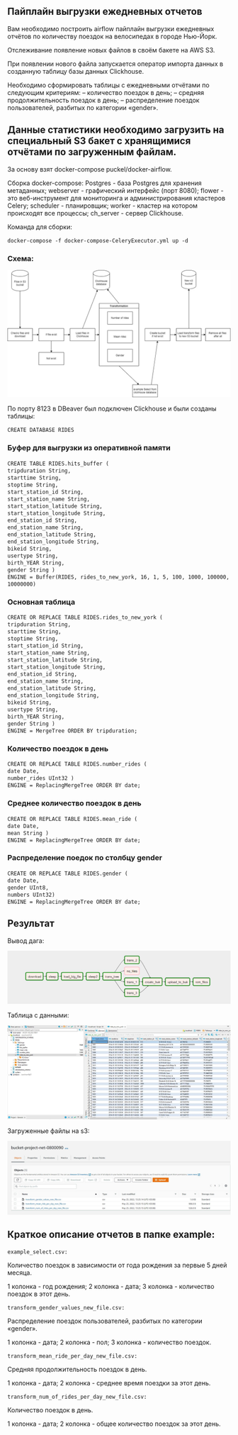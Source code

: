 ## Пайплайн выгрузки ежедневных отчетов

Вам необходимо построить airflow пайплайн выгрузки ежедневных отчётов по количеству поездок на велосипедах в городе Нью-Йорк.

Отслеживание появление новых файлов в своём бакете на AWS S3.

При появлении нового файла запускается оператор импорта данных в созданную таблицу базы данных Clickhouse.

Необходимо сформировать таблицы с ежедневными отчётами по следующим критериям: 
– количество поездок в день; 
– средняя продолжительность поездок в день; 
– распределение поездок пользователей, разбитых по категории «gender».

Данные статистики необходимо загрузить на специальный S3 бакет с хранящимися отчётами по загруженным файлам.
--------------------------------------------------------------------------------------------------------------

За основу взят docker-compose puckel/docker-airflow. 

Сборка docker-compose:
Postgres - база Postgres для хранения метаданных;
webserver - графический интерфейс (порт 8080);
flower - это веб-инструмент для мониторинга и администрирования кластеров Celery;
scheduler - планировщик;
worker - кластер на котором происходят все процессы;
ch_server - сервер Clickhouse.

Команда для сборки:

    docker-compose -f docker-compose-CeleryExecutor.yml up -d

### Схема:

![Schema](schema.jpg)

По порту 8123 в DBeaver был подключен Clickhouse и были созданы таблицы:

    CREATE DATABASE RIDES

### Буфер для выгрузки из оперативной памяти

    CREATE TABLE RIDES.hits_buffer (
    tripduration String, 
    starttime String, 
    stoptime String, 
    start_station_id String, 
    start_station_name String, 
    start_station_latitude String, 
    start_station_longitude String, 
    end_station_id String, 
    end_station_name String, 
    end_station_latitude String, 
    end_station_longitude String, 
    bikeid String, 
    usertype String, 
    birth_YEAR String, 
    gender String ) 
    ENGINE = Buffer(RIDES, rides_to_new_york, 16, 1, 5, 100, 1000, 100000, 10000000)

### Основная таблица

    CREATE OR REPLACE TABLE RIDES.rides_to_new_york ( 
    tripduration String, 
    starttime String, 
    stoptime String, 
    start_station_id String, 
    start_station_name String, 
    start_station_latitude String, 
    start_station_longitude String, 
    end_station_id String, 
    end_station_name String, 
    end_station_latitude String, 
    end_station_longitude String, 
    bikeid String, 
    usertype String, 
    birth_YEAR String, 
    gender String ) 
    ENGINE = MergeTree ORDER BY tripduration;

### Количество поездок в день

    CREATE OR REPLACE TABLE RIDES.number_rides (
    date Date, 
    number_rides UInt32 ) 
    ENGINE = ReplacingMergeTree ORDER BY date;

### Среднее количество поездок в день

    CREATE OR REPLACE TABLE RIDES.mean_ride (
    date Date, 
    mean String ) 
    ENGINE = ReplacingMergeTree ORDER BY date;

### Распределение поедок по столбцу gender

    CREATE OR REPLACE TABLE RIDES.gender (
    date Date, 
    gender UInt8, 
    numbers UInt32) 
    ENGINE = ReplacingMergeTree ORDER BY date;

## Результат

Вывод дага:

![Dag](dag.JPG)

Таблица с данными:

![Base](data_base.JPG)

Загруженные файлы на s3:

![s3_bucket](s3_bucket.JPG)


## Краткое описание отчетов в папке example:

    example_select.csv:

Количество поездок в зависимости от года рождения за первые 5 дней месяца.

1 колонка - год рождения; 2 колонка - дата; 3 колонка - количество поездок в этот день.


    transform_gender_values_new_file.csv:

Распределение поездок пользователей, разбитых по категории «gender».

1 колонка - дата; 2 колонка - пол; 3 колонка - количество поездок.


    transform_mean_ride_per_day_new_file.csv:

Средняя продолжительность поездок в день.

1 колонка - дата; 2 колонка - среднее время поездки за этот день.


    transform_num_of_rides_per_day_new_file.csv:

Количество поездок в день.

1 колонка - дата; 2 колонка - общее количество поездок за этот день.
